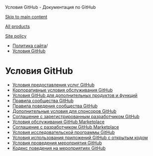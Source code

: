 Условия GitHub - Документация по GitHub

[Skip to main content](#main-content)

[All products](/ru)

[Site policy](/site-policy)

* [Политика сайта](/ru/site-policy)/
* [Условия GitHub](/ru/site-policy/github-terms)

Условия GitHub
==========

* [Условия предоставления услуг GitHub](/ru/site-policy/github-terms/github-terms-of-service)
* [Корпоративные условия обслуживания GitHub](/ru/site-policy/github-terms/github-corporate-terms-of-service)
* [Условия GitHub для дополнительных продуктов и функций](/ru/site-policy/github-terms/github-terms-for-additional-products-and-features)
* [Правила сообщества GitHub](/ru/site-policy/github-terms/github-community-guidelines)
* [Правила поведения сообщества GitHub](/ru/site-policy/github-terms/github-community-code-of-conduct)
* [Дополнительные условия для спонсоров GitHub](/ru/site-policy/github-terms/github-sponsors-additional-terms)
* [Соглашение с зарегистрированным разработчиком GitHub](/ru/site-policy/github-terms/github-registered-developer-agreement)
* [Условия обслуживания GitHub Marketplace](/ru/site-policy/github-terms/github-marketplace-terms-of-service)
* [Соглашение с разработчиком GitHub Marketplace](/ru/site-policy/github-terms/github-marketplace-developer-agreement)
* [Условия исследовательской программы GitHub](/ru/site-policy/github-terms/github-research-program-terms)
* [Условия использования приложений GitHub с открытым кодом](/ru/site-policy/github-terms/github-open-source-applications-terms-and-conditions)
* [Условия проведения мероприятия GitHub](/ru/site-policy/github-terms/github-event-terms)
* [Кодекс поведения на мероприятиях GitHub](/ru/site-policy/github-terms/github-event-code-of-conduct)
